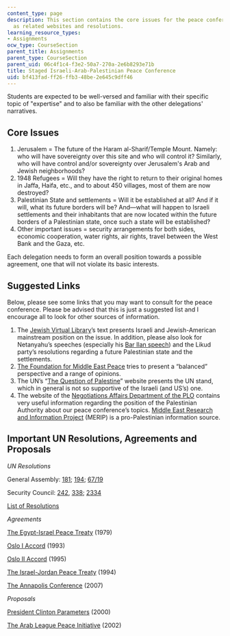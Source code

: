 ```yaml
---
content_type: page
description: This section contains the core issues for the peace conference, as well
  as related websites and resolutions.
learning_resource_types:
- Assignments
ocw_type: CourseSection
parent_title: Assignments
parent_type: CourseSection
parent_uid: 06c4f1c4-f3e2-50a7-270a-2e6b8293e71b
title: Staged Israeli-Arab-Palestinian Peace Conference
uid: bf413fad-ff26-ffb3-48be-2e645c9dff46
---
```


Students are expected to be well-versed and familiar with their specific topic of "expertise" and to also be familiar with the other delegations' narratives.

Core Issues
-----------

1.  Jerusalem = The future of the Haram al-Sharif/Temple Mount. Namely: who will have sovereignty over this site and who will control it? Similarly, who will have control and/or sovereignty over Jerusalem's Arab and Jewish neighborhoods?
2.  1948 Refugees = Will they have the right to return to their original homes in Jaffa, Haifa, etc., and to about 450 villages, most of them are now destroyed?
3.  Palestinian State and settlements = Will it be established at all? And if it will, what its future borders will be? And—what will happen to Israeli settlements and their inhabitants that are now located within the future borders of a Palestinian state, once such a state will be established?
4.  Other important issues = security arrangements for both sides, economic cooperation, water rights, air rights, travel between the West Bank and the Gaza, etc.

Each delegation needs to form an overall position towards a possible agreement, one that will not violate its basic interests.

Suggested Links 
----------------

Below, please see some links that you may want to consult for the peace conference. Please be advised that this is just a suggested list and I encourage all to look for other sources of information.

1.  The [Jewish Virtual Library](https://www.jewishvirtuallibrary.org/facts-about-jewish-settlements-in-the-west-bank)’s text presents Israeli and Jewish-American mainstream position on the issue. In addition, please also look for Netanyahu’s speeches (especially his [Bar Ilan speech](https://mfa.gov.il/MFA/PressRoom/2009/Pages/Address_PM_Netanyahu_Bar-Ilan_University_14-Jun-2009.aspx)) and the Likud party’s resolutions regarding a future Palestinian state and the settlements.
2.  [The Foundation for Middle East Peace](https://fmep.org/about/) tries to present a “balanced” perspective and a range of opinions.
3.  The UN’s “[The Question of Palestine](https://www.un.org/unispal/)” website presents the UN stand, which in general is not so supportive of the Israeli (and US’s) one.
4.  The website of the [Negotiations Affairs Department of the PLO](https://www.nad.ps/en) contains very useful information regarding the position of the Palestinian Authority about our peace conference’s topics. [Middle East Research and Information Project](https://merip.org/) (MERIP) is a pro-Palestinian information source.

Important UN Resolutions, Agreements and Proposals
--------------------------------------------------

_UN Resolutions_

General Assembly: [181](https://en.wikipedia.org/wiki/United_Nations_Partition_Plan_for_Palestine); [194](https://en.wikipedia.org/wiki/United_Nations_General_Assembly_Resolution_194); [67/19](https://en.wikipedia.org/wiki/United_Nations_General_Assembly_resolution_67/19)

Security Council: [242](https://en.wikipedia.org/wiki/United_Nations_Security_Council_Resolution_242), [338](https://en.wikipedia.org/wiki/United_Nations_Security_Council_Resolution_338); [2334](https://en.wikipedia.org/wiki/United_Nations_Security_Council_Resolution_2334)

[List of Resolutions](https://en.wikipedia.org/wiki/List_of_United_Nations_resolutions_concerning_Palestine)

_Agreements_

[The Egypt-Israel Peace Treaty](https://en.wikipedia.org/wiki/Egypt%E2%80%93Israel_Peace_Treaty) (1979)

[Oslo I Accord](https://en.wikipedia.org/wiki/Oslo_I_Accord) (1993)

[Oslo II Accord](https://en.wikipedia.org/wiki/Oslo_II_Accord) (1995)

[The Israel-Jordan Peace Treaty](https://en.wikipedia.org/wiki/Israel%E2%80%93Jordan_peace_treaty) (1994)

[The Annapolis Conference](https://en.wikipedia.org/wiki/Annapolis_Conference) (2007)

_Proposals_

[President Clinton Parameters](https://en.wikipedia.org/wiki/The_Clinton_Parameters) (2000)

[The Arab League Peace Initiative](https://en.wikipedia.org/wiki/Arab_Peace_Initiative) (2002)